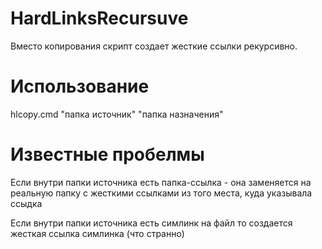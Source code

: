 HardLinksRecursuve
==============

Вместо копирования скрипт создает жесткие ссылки рекурсивно.

Использование
=============

hlcopy.cmd "папка источник" "папка назначения"

Известные пробелмы
=============

Если внутри папки источника есть папка-ссылка - она заменяется на реальную папку с жесткими ссылками из того места, куда указывала ссыдка

Если внутри папки источника есть симлинк на файл то создается жесткая ссылка симлинка (что странно)
